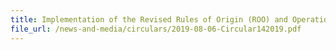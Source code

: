 ```yaml
---
title: Implementation of the Revised Rules of Origin (ROO) and Operational Certification Procedures under ASEAN-China Free Trade Area (ACFTA)
file_url: /news-and-media/circulars/2019-08-06-Circular142019.pdf
---
```

